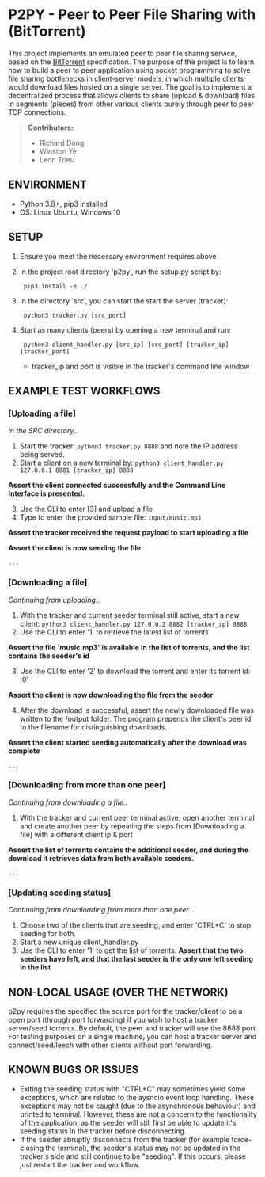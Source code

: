 # P2PY - Peer to Peer File Sharing with (BitTorrent)

This project implements an emulated peer to peer file sharing service, based on the [BitTorrent](https://wiki.theory.org/BitTorrentSpecification) specification. The purpose of the project is to learn how to build a peer to peer application using socket programming to solve file sharing bottlenecks in client-server models, in which multiple clients would download files hosted on a single server. The goal is to implement a decentralized process that allows clients to share (upload & download) files in segments (pieces) from other various clients purely through peer to peer TCP connections.

> **Contributors:**
>  - Richard Dong  
>  - Winston Ye   
>  - Leon Trieu

## ENVIRONMENT
- Python 3.8+, pip3 installed
- OS: Linux Ubuntu, Windows 10

## SETUP
1. Ensure you meet the necessary environment requires above

2. In the project root directory 'p2py', run the setup.py script by: 

		pip3 install -e ./

3. In the directory 'src', you can start the start the server (tracker):

		python3 tracker.py [src_port]
4. Start as many clients (peers) by opening a new terminal and run: 

		python3 client_handler.py [src_ip] [src_port] [tracker_ip] [tracker_port]
	* tracker_ip and port is visible in the tracker's command line window



## EXAMPLE TEST WORKFLOWS

### [Uploading a file]

*In the SRC directory..*

1. Start the tracker: `python3 tracker.py 8888` and note the IP address being served.
2. Start a client on a new terminal by: `python3 client_handler.py 127.0.0.1 8881 [tracker_ip] 8888`

**Assert the client connected successfully and the Command Line Interface is presented.**

3. Use the CLI to enter [3] and upload a file
4. Type to enter the provided sample file: `input/music.mp3`

**Assert the tracker received the request payload to start uploading a file**

**Assert the client is now seeding the file**

	...

### [Downloading a file]

*Continuing from uploading..*

1. With the tracker and current seeder terminal still active, start a new client: 
`python3 client_handler.py 127.0.0.2 8882 [tracker_ip] 8888`
2. Use the CLI to enter '1' to retrieve the latest list of torrents

**Assert the file 'music.mp3' is available in the list of torrents, and the list contains the seeder's id**

3. Use the CLI to enter '2' to download the torrent and enter its torrent id: '0'

**Assert the client is now downloading the file from the seeder**

4. After the download is successful, assert the newly downloaded file was written to the /output folder. The 
program prepends the client's peer id to the filename for distinguishing downloads.

**Assert the client started seeding automatically after the download was complete**

	...

### [Downloading from more than one peer]

*Continuing from downloading a file..*

1. With the tracker and current peer terminal active, open another terminal and create another peer by repeating the steps from [Downloading a file] with a different client ip & port

**Assert the list of torrents contains the additional seeder, and during the download it retrieves data from both available seeders.**

	...

### [Updating seeding status]

*Continuing from downloading from more than one peer...*

1. Choose two of the clients that are seeding, and enter 'CTRL+C' to stop seeding for both.
2. Start a new unique client_handler.py
3. Use the CLI to enter '1' to get the list of torrents. 
**Assert that the two seeders have left, and that the last seeder is the only one left seeding in the list**

## NON-LOCAL USAGE (OVER THE NETWORK)
p2py requires the specified the source port for the tracker/client to be a open port (through port forwarding) if you wish to host a tracker server/seed torrents. By default, the peer and tracker will use the 8888 port. For testing purposes on a single machine, you can host a tracker server and connect/seed/leech with other clients without port forwarding.

## KNOWN BUGS OR ISSUES

- Exiting the seeding status with "CTRL+C" may sometimes yield some exceptions, which are related to the aysncio event loop handling. These exceptions may not be caught (due to the asynchronous behaviour) and printed to terminal. However, these are not a concern to the functionality of the application, as the seeder will still first be able to update it's seeding status in the tracker before disconnecting.
- If the seeder abruptly disconnects from the tracker (for example force-closing the terminal), the seeder's status may not be updated in the tracker's side and still continue to be "seeding". If this occurs, please just restart the tracker and workflow.

